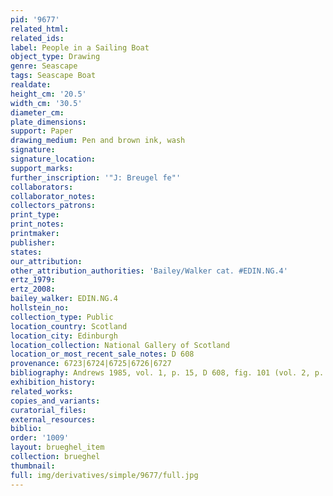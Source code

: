 ```yaml
---
pid: '9677'
related_html: 
related_ids: 
label: People in a Sailing Boat
object_type: Drawing
genre: Seascape
tags: Seascape Boat
realdate: 
height_cm: '20.5'
width_cm: '30.5'
diameter_cm: 
plate_dimensions: 
support: Paper
drawing_medium: Pen and brown ink, wash
signature: 
signature_location: 
support_marks: 
further_inscription: '"J: Breugel fe"'
collaborators: 
collaborator_notes: 
collectors_patrons: 
print_type: 
print_notes: 
printmaker: 
publisher: 
states: 
our_attribution: 
other_attribution_authorities: 'Bailey/Walker cat. #EDIN.NG.4'
ertz_1979: 
ertz_2008: 
bailey_walker: EDIN.NG.4
hollstein_no: 
collection_type: Public
location_country: Scotland
location_city: Edinburgh
location_collection: National Gallery of Scotland
location_or_most_recent_sale_notes: D 608
provenance: 6723|6724|6725|6726|6727
bibliography: Andrews 1985, vol. 1, p. 15, D 608, fig. 101 (vol. 2, p. 25)
exhibition_history: 
related_works: 
copies_and_variants: 
curatorial_files: 
external_resources: 
biblio: 
order: '1009'
layout: brueghel_item
collection: brueghel
thumbnail: 
full: img/derivatives/simple/9677/full.jpg
---
```

